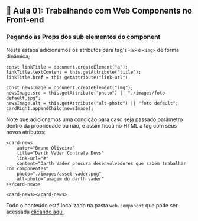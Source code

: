 ## 📝 Aula 01: Trabalhando com Web Components no Front-end
### Pegando as Props dos sub elementos do component
Nesta estapa adicionamos os atributos para tag's ``<a>`` e ``<img>`` de forma dinâmica;
```
const linkTitle = document.createElement("a");
linkTitle.textContent = this.getAttribute("title");
linkTitle.href = this.getAttribute("link-url");

const newsImage = document.createElement("img");
newsImage.src = this.getAttribute("photo") || "./images/foto-default.jpg";
newsImage.alt = this.getAttribute("alt-photo") || "foto default";
cardRight.appendChild(newsImage);
```
Note que adicionamos uma condição para caso seja passado parâmetro dentro da propriedade ou não, e assim ficou no HTML a tag com seus novos atributos:
```
<card-news
    autor="Bruno Oliveira"
    title="Darth Vader Contrata Devs"
    link-url="#"
    content="Darth Vader procura desenvolvedores que sabem trabalhar com componentes"
    photo="./images/asset-vader.png"
    alt-photo="imagem do darth vader"
></card-news>

<card-news></card-news>
```

Todo o conteúdo está localizado na pasta ``web-component`` que pode ser acessada <a href="../web-component">clicando aqui</a>.